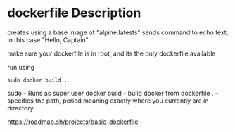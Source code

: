 # dockerfile Description
creates using a base image of "alpine:latests"
sends command to echo text, in this case "Hello, Captain"

make sure your dockerfile is in root, and its the only dockerfile available

run using 
```
sudo docker build .
```

sudo - Runs as super user
docker build - build docker from dockerfile
. - specifies the path, period meaning exactly where you currently are in directory. 

https://roadmap.sh/projects/basic-dockerfile